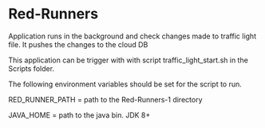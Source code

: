 # Red-Runners
Application runs in the background and check changes made to traffic light file. It pushes the changes to the cloud DB

This application can be trigger with with script traffic_light_start.sh in the Scripts folder. 

The following environment variables should be set for the script to run.

RED_RUNNER_PATH = path to the Red-Runners-1 directory

JAVA_HOME = path to the java bin. JDK 8+
